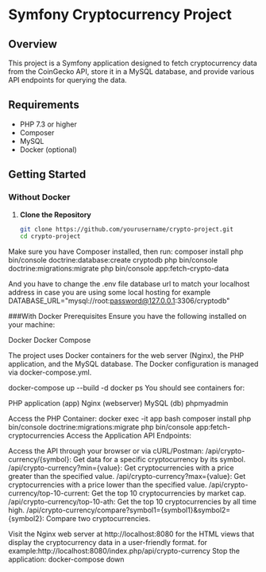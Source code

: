 # Symfony Cryptocurrency Project

## Overview
This project is a Symfony application designed to fetch cryptocurrency data from the CoinGecko API, store it in a MySQL database, and provide various API endpoints for querying the data.

## Requirements
- PHP 7.3 or higher
- Composer
- MySQL
- Docker (optional)

## Getting Started

### Without Docker

1. **Clone the Repository**
   ```bash
   git clone https://github.com/yourusername/crypto-project.git
   cd crypto-project
Make sure you have Composer installed, then run:
composer install
php bin/console doctrine:database:create cryptodb
php bin/console doctrine:migrations:migrate
php bin/console app:fetch-crypto-data

And you have to change the .env file database url to match your localhost address in case you are using some local hosting 
for example DATABASE_URL="mysql://root:password@127.0.0.1:3306/cryptodb"

###With Docker
Prerequisites
Ensure you have the following installed on your machine:

Docker
Docker Compose

The project uses Docker containers for the web server (Nginx), the PHP application, and the MySQL database. The Docker configuration is managed via docker-compose.yml.

docker-compose up --build -d
docker ps
You should see containers for:

PHP application (app)
Nginx (webserver)
MySQL (db)
phpmyadmin

Access the PHP Container:
docker exec -it app bash
composer install
php bin/console doctrine:migrations:migrate
php bin/console app:fetch-cryptocurrencies
Access the Application
API Endpoints:

Access the API through your browser or via cURL/Postman:
/api/crypto-currency/{symbol}: Get data for a specific cryptocurrency by its symbol.
/api/crypto-currency?min={value}: Get cryptocurrencies with a price greater than the specified value.
/api/crypto-currency?max={value}: Get cryptocurrencies with a price lower than the specified value.
/api/crypto-currency/top-10-current: Get the top 10 cryptocurrencies by market cap.
/api/crypto-currency/top-10-ath: Get the top 10 cryptocurrencies by all time high.
/api/crypto-currency/compare?symbol1={symbol1}&symbol2={symbol2}: Compare two cryptocurrencies.


Visit the Nginx web server at http://localhost:8080 for the HTML views that display the cryptocurrency data in a user-friendly format.
for example:http://localhost:8080/index.php/api/crypto-currency
Stop the application:
docker-compose down

